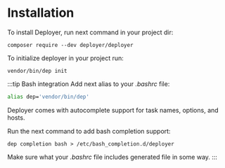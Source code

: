 # Installation

To install Deployer, run next command in your project dir:
```
composer require --dev deployer/deployer
```

To initialize deployer in your project run:

```
vendor/bin/dep init
```

:::tip Bash integration
Add next alias to your _.bashrc_ file:

```bash
alias dep='vendor/bin/dep'
```

Deployer comes with autocomplete support for task names, options, and hosts.

Run the next command to add bash completion support:
```
dep completion bash > /etc/bash_completion.d/deployer
```

Make sure what your _.bashrc_ file includes generated file in some way.
:::
